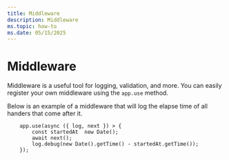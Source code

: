 ```yaml
---
title: Middleware
description: Middleware
ms.topic: how-to
ms.date: 05/15/2025
---
```


# Middleware


Middleware is a useful tool for logging, validation, and more. You can easily register your own middleware using the `app.use` method.

Below is an example of a middleware that will log the elapse time of all handers that come after it.

```
    app.use(async ({ log, next }) > {
        const startedAt  new Date();
        await next();
        log.debug(new Date().getTime() - startedAt.getTime());
    });
```
